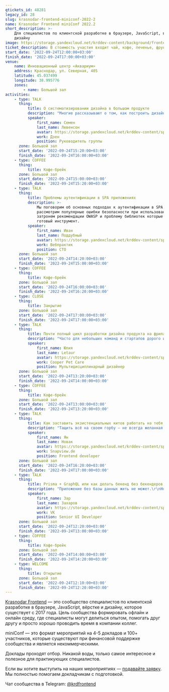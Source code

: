 ```yaml
---
qtickets_id: 48281
legacy_id: 28
slug: krasnodar-frontend-miniconf-2022-2
name: Krasnodar Frontend miniConf 2022.2
short_description: >-
    Для специалистов по клиентской разработке в браузере, JavaScript, вёрстке и
    дизайну
image: https://storage.yandexcloud.net/krddev-content/background/frontend.jpg
ticket_description: В стоимость участия входит чай, кофе, печенье, фрукты и сэндвичи.
start_date: '2022-09-24T12:00:00+03:00'
finish_date: '2022-09-24T17:00:00+03:00'
venue:
    name: Инновационный центр «Аквариум»
    address: Краснодар, ул. Северная, 405
    latitude: 45.037499
    longitude: 38.995776
    zones:
        - name: Большой зал
activities:
    - type: TALK
      thing:
          title: О систематизировании дизайна в большом продукте
          description: "Многие рассказывают о том, как построить дизайн систему с нуля, но что делать, если у вас есть продукт с 20 миллионной аудиторией, огромной кодовой базой, массой поверхностей и хочется от хаоса прийти к дизайн системе.  \r\nОб этом пути, попытках поймать дзен, политике и технических аспектах расскажу в этом докладе"
          speaker:
              first_name: Семен
              last_name: Левенсон
              avatar: https://storage.yandexcloud.net/krddev-content/speakers/semen-levenson.jpg
              work: Дзен
              position: Руководитель группы
      zone: Большой зал
      start_date: '2022-09-24T15:20:00+03:00'
      finish_date: '2022-09-24T16:00:00+03:00'
    - type: COFFEE
      thing:
          title: Кофе-брейк
      zone: Большой зал
      start_date: '2022-09-24T15:00:00+03:00'
      finish_date: '2022-09-24T15:20:00+03:00'
    - type: TALK
      thing:
          title: Проблемы аутентификации в SPA приложениях
          description: >-
              Мы поговорим об основных подходах к аутентификации в SPA приложениях,
              рассмотрим популярные ошибки безопасности при использовании JWT токенов,
              затронем рекомендации OWASP и проблему библиотек которые пытаются дать
              готовый инструмент.
          speaker:
              first_name: Иван
              last_name: Поддубный
              avatar: https://storage.yandexcloud.net/krddev-content/speakers/ivan-poddubnyj.jpg
              work: Вебпрактик
              position: CTO
      zone: Большой зал
      start_date: '2022-09-24T14:20:00+03:00'
      finish_date: '2022-09-24T15:00:00+03:00'
    - type: COFFEE
      thing:
          title: Кофе-брейк
      zone: Большой зал
      start_date: '2022-09-24T16:00:00+03:00'
      finish_date: '2022-09-24T16:20:00+03:00'
    - type: CLOSE
      thing:
          title: Закрытие
      zone: Большой зал
      start_date: '2022-09-24T17:00:00+03:00'
      finish_date: '2022-09-24T17:00:00+03:00'
    - type: TALK
      thing:
          title: Почти полный цикл разработки дизайна продукта на фрилансе
          description: "Часто для небольших команд и стартапов дорого или неудобно брать отдельного дизайнера в штат, а нанимать фрилансера — страшно или непонятно как. Что происходит, когда он «где-то там»? Как контролировать его работу? Как поставить задачу? Что вообще входит работу дизайнера?  \r\nА также для многих разработчиков не всегда ясно из каких этапов строится работа такого близкого, но не совсем технического коллеги, без которого обойдется мало какой продукт.\r\n\r\nРазберемся как строится дизайн-процесс на фрилансе или аутсорсе от «А что надо делать?» до «Я готов передать макет на вёрстку»."
          speaker:
              first_name: Юлия
              last_name: Letaur
              avatar: https://storage.yandexcloud.net/krddev-content/speakers/juliya-letaur.jpg
              work: Cooper Pet Care
              position: Мультидисциплинарный дизайнер
      zone: Большой зал
      start_date: '2022-09-24T13:20:00+03:00'
      finish_date: '2022-09-24T14:00:00+03:00'
    - type: COFFEE
      thing:
          title: Кофе-брейк
      zone: Большой зал
      start_date: '2022-09-24T13:00:00+03:00'
      finish_date: '2022-09-24T13:20:00+03:00'
    - type: TALK
      thing:
          title: Как заставить экзистенциальных китов работать на тебя
          description: "Тащить всё на своем горбу – не всегда желанная роль для программиста. Но есть один такой проект, который иначе не вывезешь. Имя ему \"жизнь\".\r\n\r\nПорой выходит так, что писать программки мы умеем, а \"жить жизнь\" почему-то нет. Дык хочется вдобавок жить так, чтобы и смысл был, и счастье, и здоровье и конкурсы интересные.\r\n\r\nВ докладе пробежимся по базе и разберем вопрос с трех точек зрения – социальное, ментальное и физиологическое здоровье.  \r\nКак всем этим жонглировать и как заложить прочный фундамент, который во многом определит серость наших будней и яркость выходных.\r\n\r\nФакты, исследования, мысли, идеи, плюшки и пряники (без сахара) – всё это ищите в моем докладе"
          speaker:
              first_name: Ян
              last_name: Новак
              avatar: https://storage.yandexcloud.net/krddev-content/speakers/yan-novak.jpg
              work: Snapview.de
              position: Frontend developer
      zone: Большой зал
      start_date: '2022-09-24T16:20:00+03:00'
      finish_date: '2022-09-24T17:00:00+03:00'
    - type: TALK
      thing:
          title: Prisma + GraphQL или как делать бекенд без бекендеров
          description: "Приложение без базы данных жить не может.\r\nНо БД нужно управлять, и для этого строят целые cms системы.\r\nА ещё нужна API чтобы можно было общаться с ней.\r\n\r\nА что если я скажу, что все что вам надо, это просто описать как будет выглядеть интерфейс ваших данных, а все остальное вы получите из коробки?\r\n\r\nНе верите? Так давайте проверим!"
          speaker:
              first_name: Зар
              last_name: Захаров
              avatar: https://storage.yandexcloud.net/krddev-content/speakers/zar-zaharov.jpg
              work: VK
              position: Senior UI Developer
      zone: Большой зал
      start_date: '2022-09-24T12:20:00+03:00'
      finish_date: '2022-09-24T13:00:00+03:00'
    - type: COFFEE
      thing:
          title: Кофе-брейк
      zone: Большой зал
      start_date: '2022-09-24T14:00:00+03:00'
      finish_date: '2022-09-24T14:20:00+03:00'
    - type: WELCOME
      thing:
          title: Открытие
      zone: Большой зал
      start_date: '2022-09-24T12:10:00+03:00'
      finish_date: '2022-09-24T12:20:00+03:00'
---
```


[Krasnodar Frontend](https://t.me/krdfrontend) — это сообщество специалистов по клиентской разработке в браузере, JavaScript, вёрстке и дизайну, которое существует с 2017 года. Цель сообщества формировать офлайн и онлайн среду, где специалисты могут делиться опытом, помогать друг другу и просто хорошо проводить время в компании коллег.

miniConf — это формат мероприятий на 4-5 докладов и 100+ участников, которые существуют при финансовой поддержке сообщества и является некоммерческими.

Доклады проходят отбор. Никакой воды, только самое интересное и полезное для практикующих специалистов.

Если вы хотите выступить на наших мероприятиях — [подавайте заявку](https://krd.dev/cfp). Мы полностью помогаем докладчикам с подготовкой.

Чат сообщества в Telegram: [@krdfrontend](https://t.me/krdfrontend)
